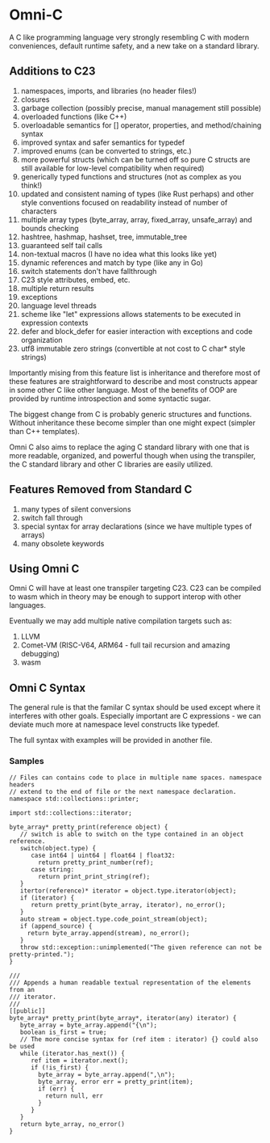 # Omni-C

A C like programming language very strongly resembling C with modern conveniences,
default runtime safety, and a new take on a standard library.

## Additions to C23

1. namespaces, imports, and libraries (no header files!)
2. closures
3. garbage collection (possibly precise, manual management still possible)
4. overloaded functions (like C++)
5. overloadable semantics for [] operator, properties, and method/chaining syntax
6. improved syntax and safer semantics for typedef
7. improved enums (can be converted to strings, etc.)
8. more powerful structs (which can be turned off so pure C structs are still
   available for low-level compatibility when required)
10. generically typed functions and structures (not as complex as you think!)
12. updated and consistent naming of types (like Rust perhaps) and other style
    conventions focused on readability instead of number of characters
15. multiple array types (byte_array, array, fixed_array, unsafe_array) and bounds
    checking
17. hashtree, hashmap, hashset, tree, immutable_tree
18. guaranteed self tail calls
19. non-textual macros (I have no idea what this looks like yet)
20. dynamic references and match by type (like any in Go)
21. switch statements don't have fallthrough
22. C23 style attributes, embed, etc.
23. multiple return results
24. exceptions
25. language level threads
26. scheme like "let" expressions allows statements to be executed in expression
    contexts
27. defer and block_defer for easier interaction with exceptions and code
    organization
28. utf8 immutable zero strings (convertible at not cost to C char* style strings)

Importantly mising from this feature list is inheritance and therefore most of these
features are straightforward to describe and most constructs appear in some other C
like other language. Most of the benefits of OOP are provided by runtime introspection
and some syntactic sugar.

The biggest change from C is probably generic structures and functions. Without
inheritance these become simpler than one might expect (simpler than C++ templates).

Omni C also aims to replace the aging C standard library with one that is more readable,
organized, and powerful though when using the transpiler, the C standard library and
other C libraries are easily utilized.

## Features Removed from Standard C

1. many types of silent conversions
2. switch fall through
3. special syntax for array declarations (since we have multiple types of arrays)
4. many obsolete keywords

## Using Omni C

Omni C will have at least one transpiler targeting C23. C23 can be compiled to
wasm which in theory may be enough to support interop with other languages.

Eventually we may add multiple native compilation targets such as:

1. LLVM
2. Comet-VM (RISC-V64, ARM64 - full tail recursion and amazing debugging)
3. wasm

## Omni C Syntax

The general rule is that the familar C syntax should be used except where it interferes
with other goals. Especially important are C expressions - we can deviate much more at
namespace level constructs like typedef.

The full syntax with examples will be provided in another file.

### Samples

```
// Files can contains code to place in multiple name spaces. namespace headers
// extend to the end of file or the next namespace declaration.
namespace std::collections::printer;

import std::collections::iterator;

byte_array* pretty_print(reference object) {
   // switch is able to switch on the type contained in an object reference.
   switch(object.type) {
      case int64 | uint64 | float64 | float32:
        return pretty_print_number(ref);
      case string:
        return print_print_string(ref);
   }
   itertor(reference)* iterator = object.type.iterator(object);
   if (iterator) {
      return pretty_print(byte_array, iterator), no_error();
   }
   auto stream = object.type.code_point_stream(object);
   if (append_source) {
     return byte_array.append(stream), no_error();
   }
   throw std::exception::unimplemented("The given reference can not be pretty-printed.");
}

///
/// Appends a human readable textual representation of the elements from an
/// iterator.
///
[[public]]
byte_array* pretty_print(byte_array*, iterator(any) iterator) {
   byte_array = byte_array.append("{\n");
   boolean is_first = true;
   // The more concise syntax for (ref item : iterator) {} could also be used
   while (iterator.has_next()) {
      ref item = iterator.next();
      if (!is_first) {
        byte_array = byte_array.append(",\n");
        byte_array, error err = pretty_print(item);
        if (err) {
          return null, err
        }
      }
   }
   return byte_array, no_error()
}
```
